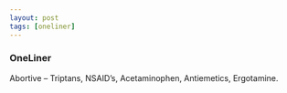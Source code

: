 ```yaml
---
layout: post
tags: [oneliner]
---
```



### OneLiner

Abortive – Triptans, NSAID’s, Acetaminophen, Antiemetics, Ergotamine.
